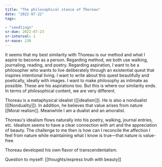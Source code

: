 ```yaml
---
title: "The philosophical stance of Thoreau"
date: "2022-07-22"
tags:

- "seedlings"
sr-due: 2022-07-23
sr-interval: 1
sr-ease: 230
---
```


It seems that my best similarity with Thoreau is our method and what I aspire to become as a person. Regarding method, we both use walking, journaling, reading, and poetry. Regarding aspiration, I want to be a philosopher who wants to live deliberately through an existential quest that inspires intentional living. I want to write about this quest beautifully and poetically, ideally with images. I want to make philosophy as intimate as possible. These are his aspirations too. But this is where our similarity ends. In terms of philosophical content, we are very different.

Thoreau is a metaphysical idealist ([[idealism]]). He is also a nondualist ([[Nonduality]]). In addition, he believes that value arises from nature [[Moral realism]]. Meanwhile I am a dualist and an amoralist.

Thoreau's idealism flows naturally into his poetry, walking, journal entries, etc. Idealism seems to have a clear connection with art and the appreciation of beauty. The challenge to me then is how can I reconcile the affection I feel from nature while maintaining what I know is true—that nature is value-free.

Thoreau developed his own flavor of transcendentalism.

Question to myself: [[thoughts/express truth with beauty]]